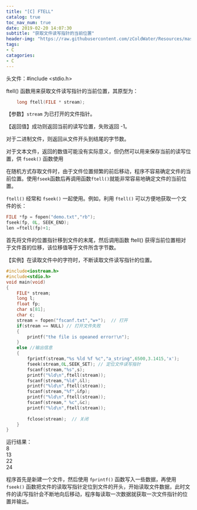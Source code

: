 ```yaml
---
title: "[C] FTELL"
catalog: true
toc_nav_num: true
date: 2019-02-20 14:07:30
subtitle: "获取文件读写指针的当前位置"
header-img: "https://raw.githubusercontent.com/zColdWater/Resources/master/Images/knowledge-min.png"
tags:
- C
catagories:
- C
---
```


头文件：#include <stdio.h>

ftell() 函数用来获取文件读写指针的当前位置，其原型为：
```C
    long ftell(FILE * stream);
```
【参数】`stream` 为已打开的文件指针。

【返回值】成功则返回当前的读写位置，失败返回 -1。

对于二进制文件，则返回从文件开头到结尾的字节数。

对于文本文件，返回的数值可能没有实际意义，但仍然可以用来保存当前的读写位置，供 `fseek()` 函数使用

在随机方式存取文件时，由于文件位置频繁的前后移动，程序不容易确定文件的当前位置。使用`fseek`函数后再调用函数`ftell()`就能非常容易地确定文件的当前位置。

`ftell()` 经常和 `fseek()` 一起使用。例如，利用 `ftell()` 可以方便地获取一个文件的长：

```C
FILE *fp = fopen("demo.txt","rb");  
fseek(fp, 0L, SEEK_END);
len =ftell(fp)+1;
```
首先将文件的位置指针移到文件的末尾，然后调用函数 ftell() 获得当前位置相对于文件首的位移，该位移值等于文件所含字节数。



【实例】在读取文件中的字符时，不断读取文件读写指针的位置。
```C
#include<iostream.h>
#include<stdio.h>
void main(void)
{
    FILE* stream;
    long l;
    float fp;
    char s[81];
    char c;
    stream = fopen("fscanf.txt","w+");  // 打开
    if(stream == NULL) // 打开文件失败
    {
        printf("the file is opeaned error!\n");
    }
    else //输出信息
    {
        fprintf(stream,"%s %ld %f %c","a_string",6500,3.1415,'x');
        fseek(stream,0L,SEEK_SET); // 定位文件读写指针
        fscanf(stream,"%s",s);
        printf("%ld\n",ftell(stream));
        fscanf(stream,"%ld",&l);
        printf("%ld\n",ftell(stream));
        fscanf(stream,"%f",&fp);
        printf("%ld\n",ftell(stream));
        fscanf(stream," %c",&c);
        printf("%ld\n",ftell(stream));
   
        fclose(stream);  // 关闭
    }
}
```
运行结果：  
8  
13  
22  
24  

程序首先是新建一个文件，然后使用 `fprintf()` 函数写入一些数据，再使用 `fseek()` 函数把文件的读取写指针定位到文件的开头，开始读取文件数据，此时文件的读/写指针会不断地向后移动，程序每读取一次数据就获取一次文件指针的位置并输出。
